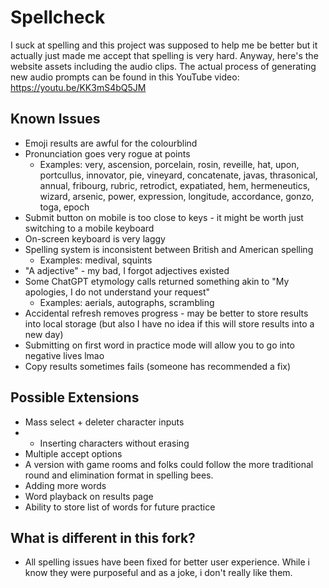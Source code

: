 # Spellcheck

I suck at spelling and this project was supposed to help me be better but it actually just made me accept that spelling is very hard. Anyway, here's the website assets including the audio clips. The actual process of generating new audio prompts can be found in this YouTube video: <https://youtu.be/KK3mS4bQ5JM>

## Known Issues

* Emoji results are awful for the colourblind
* Pronunciation goes very rogue at points
  * Examples: very, ascension, porcelain, rosin, reveille, hat, upon, portcullus, innovator, pie, vineyard, concatenate, javas, thrasonical, annual, fribourg, rubric, retrodict, expatiated, hem, hermeneutics, wizard, arsenic, power, expression, longitude, accordance, gonzo, toga, epoch
* Submit button on mobile is too close to keys - it might be worth just switching to a mobile keyboard
* On-screen keyboard is very laggy
* Spelling system is inconsistent between British and American spelling
  * Examples: medival, squints
* "A adjective" - my bad, I forgot adjectives existed
* Some ChatGPT etymology calls returned something akin to "My apologies, I do not understand your request"
  * Examples: aerials, autographs, scrambling
* Accidental refresh removes progress - may be better to store results into local storage (but also I have no idea if this will store results into a new day)
* Submitting on first word in practice mode will allow you to go into negative lives lmao
* Copy results sometimes fails (someone has recommended a fix)

## Possible Extensions

* Mass select + deleter character inputs
* * Inserting characters without erasing
* Multiple accept options
* A version with game rooms and folks could follow the more traditional round and elimination format in spelling bees.
* Adding more words
* Word playback on results page
* Ability to store list of words for future practice

## What is different in this fork?

* All spelling issues have been fixed for better user experience. While i know they were purposeful and as a joke, i don't really like them.

